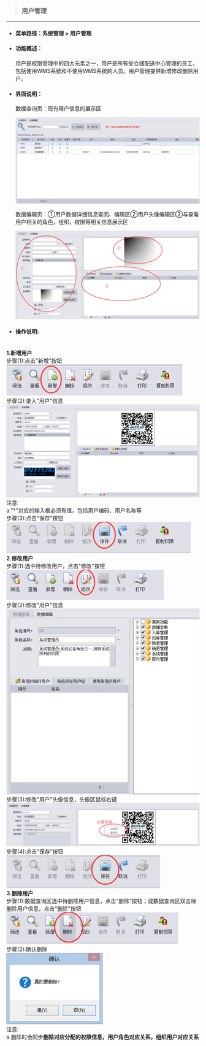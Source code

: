 > ### 用户管理

---

* #### 菜单路径：系统管理 &gt; 用户管理
* #### 功能概述：

  用户是权限管理中的四大元素之一，用户是所有受仓储配送中心管理的员工，包括使用WMS系统和不使用WMS系统的人员。用户管理提供新增修改删除用户。

* #### 界面说明：

  数据查询页：现有用户信息的展示区
    
  ![](/assets/yong-hu-guan-li-shujuchaxun.png)
  
  数据编辑页：①用户数据详细信息查阅、编辑区②用户头像编辑区③与查看用户相关的角色，组织，权限等相关信息展示区
  
  ![](/assets/yong-hu-guan-li-shujubianji.png)

* #### 操作说明:
<br/>**1.新增用户**
<br/>步骤\(1\):点击"新增"按钮
<br/>![](/assets/yong-hu-guan-li-add-1.png)
<br/>步骤\(2\):录入"用户"信息
<br/>![](/assets/yong-hu-guan-li-add-2.png)
<br/>注意:
<br/>a."\*"对应的输入框必须有值，包括用户编码、用户名称等
<br/>步骤\(3\):点击"保存"按钮
<br/>![](/assets/yong-hu-guan-li-save.png)
<br/>**2.修改用户**
<br/>步骤\(1\):选中待修改用户，点击"修改"按钮
<br/>![](/assets/jiao-se-guan-li-modify-1.png)
<br/>步骤\(2\):修改"用户"信息
<br/>![](/assets/jiao-se-guan-li-modify-2.png)
<br/>步骤\(3\):修改"用户"头像信息，头像区鼠标右键
<br/>![](/assets/yong-hu-guan-li-modify-3.png)
<br/>步骤\(4\):点击"保存"按钮
<br/>![](/assets/jiao-se-guan-li-save.png)
<br/>**3.删除用户**
<br/>步骤\(1\):数据查询区选中待删除用户信息，点击"删除"按钮；或数据查询区双击待删除用户信息，点击"删除"按钮
<br/>![](/assets/yong-hu-guan-li-del-1.png)
<br/>步骤\(2\):确认删除
<br/>![](/assets/yong-hu-guan-li-del-2.png)
<br/>注意:
<br/>a.删除时会同步<b>删除对应分配的权限信息，用户角色对应关系，组织用户对应关系</b>